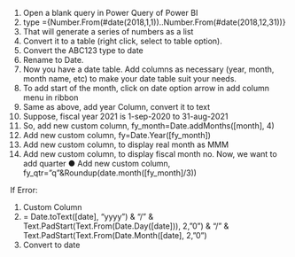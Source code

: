 1.	Open a blank query in Power Query of Power BI
2.	type ={Number.From(#date(2018,1,1))..Number.From(#date(2018,12,31))}
3.	That will generate a series of numbers as a list
4.	Convert it to a table (right click, select to table option).
5.	Convert the ABC123 type to date
6.	Rename to Date.
7.	Now you have a date table. Add columns as necessary (year, month, month name, etc) to make your date table suit your needs.
8.	To add start of the month, click on date option arrow in add column menu in ribbon
9.	Same as above, add year Column, convert it to text
10.	Suppose, fiscal year 2021 is 1-sep-2020 to 31-aug-2021
11.	So, add new custom column, fy_month=Date.addMonths([month], 4) 
12.	Add new custom column, fy=Date.Year([fy_month]) 
13.	Add new custom column, to display real month as MMM
14.	Add new custom column, to display fiscal month no. 
Now, we want to add quarter
●	Add new custom column, fy_qtr=”q”&Roundup(date.month([fy_month]/3)) 



If Error:

1.	Custom Column
2.	= Date.toText([date], “yyyy”) & “/” & Text.PadStart(Text.From(Date.Day([date])), 2,”0”) & “/” & Text.PadStart(Text.From(Date.Month([date], 2,”0”) 
3.	Convert to date

